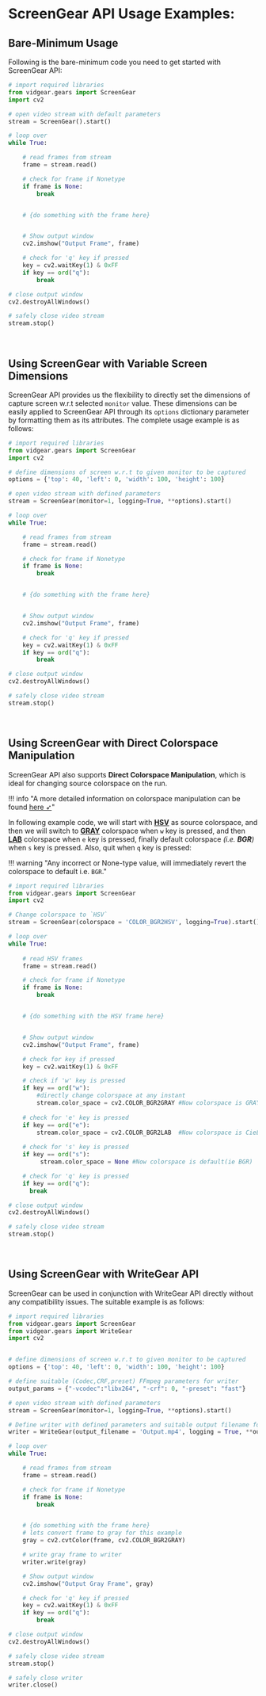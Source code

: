 <!--
===============================================
vidgear library source-code is deployed under the Apache 2.0 License:

Copyright (c) 2019-2020 Abhishek Thakur(@abhiTronix) <abhi.una12@gmail.com>

Licensed under the Apache License, Version 2.0 (the "License");
you may not use this file except in compliance with the License.
You may obtain a copy of the License at

   http://www.apache.org/licenses/LICENSE-2.0

Unless required by applicable law or agreed to in writing, software
distributed under the License is distributed on an "AS IS" BASIS,
WITHOUT WARRANTIES OR CONDITIONS OF ANY KIND, either express or implied.
See the License for the specific language governing permissions and
limitations under the License.
===============================================
-->

# ScreenGear API Usage Examples:

## Bare-Minimum Usage

Following is the bare-minimum code you need to get started with ScreenGear API:

```python
# import required libraries
from vidgear.gears import ScreenGear
import cv2

# open video stream with default parameters
stream = ScreenGear().start()

# loop over
while True:

    # read frames from stream
    frame = stream.read()

    # check for frame if Nonetype
    if frame is None:
        break


    # {do something with the frame here}


    # Show output window
    cv2.imshow("Output Frame", frame)

    # check for 'q' key if pressed
    key = cv2.waitKey(1) & 0xFF
    if key == ord("q"):
        break

# close output window
cv2.destroyAllWindows()

# safely close video stream
stream.stop()
```

&nbsp; 

## Using ScreenGear with Variable Screen Dimensions

ScreenGear API provides us the flexibility to directly set the dimensions of capture screen w.r.t selected `monitor` value. These dimensions can be easily applied to ScreenGear API through its `options` dictionary parameter by formatting them as its attributes. The complete usage example is as follows:


```python
# import required libraries
from vidgear.gears import ScreenGear
import cv2

# define dimensions of screen w.r.t to given monitor to be captured
options = {'top': 40, 'left': 0, 'width': 100, 'height': 100}

# open video stream with defined parameters
stream = ScreenGear(monitor=1, logging=True, **options).start()

# loop over
while True:

    # read frames from stream
    frame = stream.read()

    # check for frame if Nonetype
    if frame is None:
        break


    # {do something with the frame here}


    # Show output window
    cv2.imshow("Output Frame", frame)

    # check for 'q' key if pressed
    key = cv2.waitKey(1) & 0xFF
    if key == ord("q"):
        break

# close output window
cv2.destroyAllWindows()

# safely close video stream
stream.stop()
``` 

&nbsp; 

## Using ScreenGear with Direct Colorspace Manipulation

ScreenGear API also supports **Direct Colorspace Manipulation**, which is ideal for changing source colorspace on the run. 

!!! info "A more detailed  information on colorspace manipulation can be found [here ➶](/bonus/colorspace_manipulation/)"

In following example code, we will start with [**HSV**](https://en.wikipedia.org/wiki/HSL_and_HSV) as source colorspace, and then we will switch to [**GRAY**](https://en.wikipedia.org/wiki/Grayscale)  colorspace when `w` key is pressed, and then [**LAB**](https://en.wikipedia.org/wiki/CIELAB_color_space) colorspace when `e` key is pressed, finally default colorspace _(i.e. **BGR**)_ when `s` key is pressed. Also, quit when `q` key is pressed:


!!! warning "Any incorrect or None-type value, will immediately revert the colorspace to default i.e. `BGR`."


```python
# import required libraries
from vidgear.gears import ScreenGear
import cv2

# Change colorspace to `HSV`
stream = ScreenGear(colorspace = 'COLOR_BGR2HSV', logging=True).start()

# loop over
while True:
  
    # read HSV frames
    frame = stream.read()

    # check for frame if Nonetype
    if frame is None:
        break


    # {do something with the HSV frame here}


    # Show output window
    cv2.imshow("Output Frame", frame)

    # check for key if pressed
    key = cv2.waitKey(1) & 0xFF

    # check if 'w' key is pressed
    if key == ord("w"):
        #directly change colorspace at any instant
        stream.color_space = cv2.COLOR_BGR2GRAY #Now colorspace is GRAY
      
    # check for 'e' key is pressed
    if key == ord("e"):
        stream.color_space = cv2.COLOR_BGR2LAB  #Now colorspace is CieLAB
   
    # check for 's' key is pressed
    if key == ord("s"):
         stream.color_space = None #Now colorspace is default(ie BGR)

    # check for 'q' key is pressed
    if key == ord("q"):
      break

# close output window
cv2.destroyAllWindows()

# safely close video stream
stream.stop()
```

&nbsp;


## Using ScreenGear with WriteGear API

ScreenGear can be used in conjunction with WriteGear API directly without any compatibility issues. The suitable example is as follows:

```python
# import required libraries
from vidgear.gears import ScreenGear
from vidgear.gears import WriteGear
import cv2


# define dimensions of screen w.r.t to given monitor to be captured
options = {'top': 40, 'left': 0, 'width': 100, 'height': 100}

# define suitable (Codec,CRF,preset) FFmpeg parameters for writer
output_params = {"-vcodec":"libx264", "-crf": 0, "-preset": "fast"}

# open video stream with defined parameters
stream = ScreenGear(monitor=1, logging=True, **options).start()

# Define writer with defined parameters and suitable output filename for e.g. `Output.mp4`
writer = WriteGear(output_filename = 'Output.mp4', logging = True, **output_params)

# loop over
while True:

    # read frames from stream
    frame = stream.read()

    # check for frame if Nonetype
    if frame is None:
        break


    # {do something with the frame here}
    # lets convert frame to gray for this example
    gray = cv2.cvtColor(frame, cv2.COLOR_BGR2GRAY)

    # write gray frame to writer
    writer.write(gray)

    # Show output window
    cv2.imshow("Output Gray Frame", gray)

    # check for 'q' key if pressed
    key = cv2.waitKey(1) & 0xFF
    if key == ord("q"):
        break

# close output window
cv2.destroyAllWindows()

# safely close video stream
stream.stop()

# safely close writer
writer.close()
``` 

&nbsp; 
